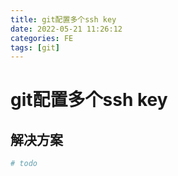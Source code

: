 ```yaml
---
title: git配置多个ssh key
date: 2022-05-21 11:26:12
categories: FE
tags: [git]
---
```


# git配置多个ssh key
## 解决方案

```bash
# todo
```